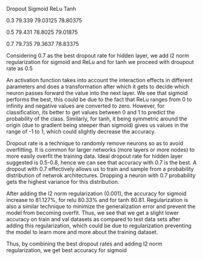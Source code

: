 Dropout	Sigmoid	ReLu	Tanh

0.3	79.339	79.03125	78.80375

0.5	79.431	78.8025	79.01875

0.7	79.735	79.3637	78.83375


Considering 0.7 as the best dropout rate for hidden layer, we add l2 norm regularization for sigmoid and ReLu and for tanh we proceed with droupout rate as 0.5

An activation function takes into account the interaction effects in different parameters and does a transformation after which it gets to decide which neuron passes forward the value into the next layer. We see that sigmoid performs the best, this could be due to the fact that ReLu ranges from 0 to infinity and negative values are converted to zero. However, for classification, its better to get values between 0 and 1 to predict the probability of the class. Similarly, for tanh, it being symmetric around the origin (due to gradient being steeper than sigmoid) gives us values in the range of -1 to 1, which could slightly decrease the accuracy.

Dropout rate is a technique to randomly remove neurons so as to avoid overfitting. It is common for larger networks (more layers or more nodes) to more easily overfit the training data. Ideal dropout rate for hidden layer suggested is 0.5-0.8, hence we can see that accuracy with 0.7 is the best. A dropout with 0.7 effectively allows us to train and sample from a probability distribution of netwrok architectures. Dropping a neuron with 0.7 probability gets the highest variance for this distribution.

After adding the l2 norm regularization (0.001), the accuracy for sigmoid increase to 81.127%, for relu 80.33% and for tanh 80.81. Regularization is also a similar technique to minimize the generalization error and prevent the model from becoming overfit. Thus, we see that we get a slight lower accuracy on train and val datasets as compared to test data sets after adding this regularization, which could be due to regularization preventing the model to learn more and more about the training dataset.

Thus, by combining the best dropout rates and adding l2 norm regularization, we get best accuracy for sigmoid 

